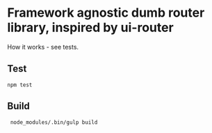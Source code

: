 # Framework agnostic dumb router library, inspired by ui-router

How it works - see tests.

## Test

`npm test`

## Build

` node_modules/.bin/gulp build`
